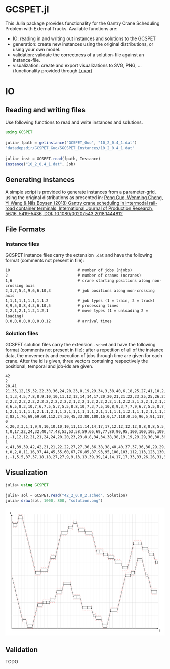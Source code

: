 # GCSPET.jl

This Julia package provides functionality for the Gantry Crane Scheduling Problem with External Trucks. Available functions are:

- IO: reading in and writing out instances and solutions to the GCSPET
- generation: create new instances using the original distributions, or using your own model.
- validation: validate the correctness of a solution-file against an instance-file.
- visualization: create and export visualizations to SVG, PNG, ... (functionality provided through [Luxor](https://github.com/JuliaGraphics/Luxor.jl))


# IO
## Reading and writing files
Use following functions to read and write instances and solutions.

```julia
using GCSPET

julia> fpath = getinstance("GCSPET_Guo", "10_2_0.4_1.dat")
"datadepsdir/GCSPET_Guo/SGCSPET_Instances/10_2_0.4_1.dat"

julia> inst = GCSPET.read(fpath, Instance)
Instance("10_2_0.4_1.dat", Job)
```

## Generating instances
A simple script is provided to generate instances from a parameter-grid, using the original distributions as presented in:
[Peng Guo, Wenming Cheng, Yi Wang & Nils Boysen (2018) Gantry crane scheduling in intermodal rail-road container terminals, International Journal of Production Research, 56:16, 5419-5436, DOI: 10.1080/00207543.2018.1444812 ](https://www.tandfonline.com/doi/abs/10.1080/00207543.2018.1444812)

## File Formats
### Instance files
GCSPET instance files carry the extension `.dat` and have the following format (comments not present in file):

```
10                              # number of jobs (njobs)
2                               # number of cranes (ncranes)
1,6                             # crane starting positions along non-crossing axis
2,3,7,5,4,9,6,6,10,3            # job positions along non-crossing axis
1,1,1,1,1,1,1,1,1,2             # job types (1 = train, 2 = truck)
8,9,5,8,8,4,3,6,10,5            # processing times
2,2,1,2,1,1,2,1,2,1             # move types (1 = unloading 2 = loading)
0,0,0,0,0,0,0,0,0,12            # arrival times
```

### Solution files
GCSPET solution files carry the extension `.sched` and have the following format (comments not present in file): after a repetition of all of the instance data, the movements and execution of jobs through time are given for each crane. After the id is given, three vectors containing respectively the positional, temporal and job-ids are given.

```
42
2
20,41
21,35,12,15,32,22,30,36,24,20,23,8,19,29,34,3,38,40,6,18,25,27,41,10,2,7,9,11,16,4,26,31,1,28,0,13,33,17,39,5,14,37
1,1,3,4,5,7,8,8,9,10,10,11,12,12,14,14,17,20,20,21,21,22,23,25,25,26,27,27,28,28,29,29,30,32,32,36,36,37,38,39,40,42
2,2,2,2,2,2,2,2,2,2,2,2,2,2,2,1,2,2,1,2,2,2,2,2,1,1,2,2,2,1,2,2,1,2,1,2,2,2,2,1,2,2
8,6,5,8,3,10,7,6,7,5,5,7,5,5,8,8,10,7,3,7,5,10,8,9,3,7,7,9,6,7,5,5,8,7,5,9,10,9,6,6,5,5
1,2,1,1,1,1,1,2,1,1,2,1,1,2,1,1,1,1,1,1,2,1,1,1,1,1,1,2,1,1,1,2,1,1,1,1,2,1,1,1,1,1
2,82,1,76,69,69,60,112,24,30,45,33,80,100,16,0,17,118,0,36,96,5,91,117,0,0,40,136,83,0,87,4,0,138,0,52,80,43,52,0,52,11
0
x,20,3,3,1,1,9,9,10,10,10,10,11,11,14,14,17,17,12,12,12,12,8,8,8,8,5,5,4,4,1,1,7,7,20,20,21,21,26,26,20,20,14,14
t,0,17,22,24,32,40,47,48,53,53,58,59,66,69,77,80,90,95,100,100,105,109,116,116,122,125,128,129,137,140,146,152,162,175,182,183,188,193,200,206,209,215,223
j,-1,12,12,21,21,24,24,20,20,23,23,8,8,34,34,38,38,19,19,29,29,30,30,36,36,32,32,15,15,35,35,22,22,40,40,25,25,7,7,6,6,3,3
1
x,41,39,39,42,42,21,21,22,22,27,27,36,36,38,38,40,40,37,37,36,36,29,29,29,29,28,28,27,27,25,25,23,23,32,32,32,32,30,30,28,28,25,25
t,0,2,8,11,16,37,44,45,55,60,67,76,85,87,93,95,100,103,112,113,123,130,135,135,140,141,147,148,157,159,168,170,178,187,194,194,199,201,209,211,218,221,224
j,-1,5,5,37,37,18,18,27,27,9,9,13,13,39,39,14,14,17,17,33,33,26,26,31,31,16,16,11,11,10,10,41,41,28,28,0,0,1,1,4,4,2,2

```

## Visualization

```julia
julia> using GCSPET

julia> sol = GCSPET.read("42_2_0.8_2.sched", Solution)
julia> draw(sol, 1000, 800, "solution.png")
```

![Example of a solution](solution.png)


## Validation
TODO
